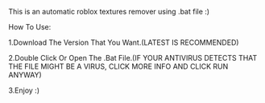 This is an automatic roblox textures remover using .bat file :)

How To Use:

1.Download The Version That You Want.(LATEST IS RECOMMENDED)

2.Double Click Or Open The .Bat File.(IF YOUR ANTIVIRUS DETECTS THAT THE FILE MIGHT BE A VIRUS, CLICK MORE INFO AND CLICK RUN ANYWAY)

3.Enjoy :)
